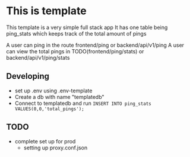 # This is template

This template is a very simple full stack app
It has one table being ping_stats which keeps track of the total amount of pings

A user can ping in the route frontend/ping or backend/api/v1/ping
A user can view the total pings in TODO(frontend/ping/stats) or backend/api/v1/ping/stats

## Developing

- set up .env using .env-template
- Create a db with name "templatedb"
- Connect to templatedb and run `INSERT INTO ping_stats VALUES(0,0,'total_pings');`

## TODO

- complete set up for prod
    - setting up proxy.conf.json